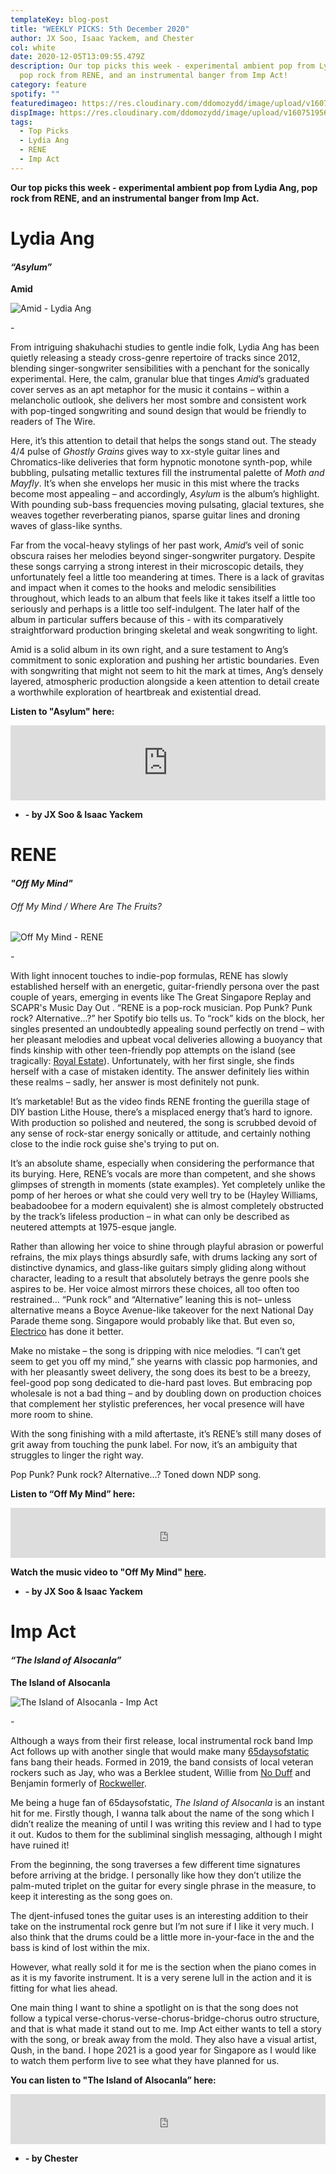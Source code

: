```yaml
---
templateKey: blog-post
title: "WEEKLY PICKS: 5th December 2020"
author: JX Soo, Isaac Yackem, and Chester
col: white
date: 2020-12-05T13:09:55.479Z
description: Our top picks this week - experimental ambient pop from Lydia Ang,
  pop rock from RENE, and an instrumental banger from Imp Act!
category: feature
spotify: ""
featuredimageo: https://res.cloudinary.com/ddomozydd/image/upload/v1607519562/Banner_yzvlj3.jpg
dispImage: https://res.cloudinary.com/ddomozydd/image/upload/v1607519562/card_varhxn.jpg
tags:
  - Top Picks
  - Lydia Ang
  - RENE
  - Imp Act
---
```

**Our top picks this week - experimental ambient pop from Lydia Ang, pop rock from RENE, and an instrumental banger from Imp Act.**



# Lydia Ang

#### ***“Asylum”***

**Amid** 

![Amid - Lydia Ang](https://res.cloudinary.com/ddomozydd/image/upload/v1607519558/Amid_gavqt6.jpg "Amid - Lydia Ang")

\-

From intriguing shakuhachi studies to gentle indie folk, Lydia Ang has been quietly releasing a steady cross-genre repertoire of tracks since 2012, blending singer-songwriter sensibilities with a penchant for the sonically experimental. Here, the calm, granular blue that tinges *Amid*’s graduated cover serves as an apt metaphor for the music it contains – within a melancholic outlook, she delivers her most sombre and consistent work with pop-tinged songwriting and sound design that would be friendly to readers of The Wire.

Here, it’s this attention to detail that helps the songs stand out. The steady 4/4 pulse of *Ghostly Grains* gives way to xx-style guitar lines and Chromatics-like deliveries that form hypnotic monotone synth-pop, while bubbling, pulsating metallic textures fill the instrumental palette of *Moth and Mayfly*. It’s when she envelops her music in this mist where the tracks become most appealing – and accordingly, *Asylum* is the album’s highlight. With pounding sub-bass frequencies moving pulsating, glacial textures, she weaves together reverberating pianos, sparse guitar lines and droning waves of glass-like synths.

Far from the vocal-heavy stylings of her past work, *Amid*’s veil of sonic obscura raises her melodies beyond singer-songwriter purgatory. Despite these songs carrying a strong interest in their microscopic details, they unfortunately feel a little too meandering at times. There is a lack of gravitas and impact when it comes to the hooks and melodic sensibilities throughout, which leads to an album that feels like it takes itself a little too seriously and perhaps is a little too self-indulgent. The later half of the album in particular suffers because of this - with its comparatively straightforward production bringing skeletal and weak songwriting to light.

Amid is a solid album in its own right, and a sure testament to Ang’s commitment to sonic exploration and pushing her artistic boundaries. Even with songwriting that might not seem to hit the mark at times, Ang’s densely layered, atmospheric production alongside a keen attention to detail create a worthwhile exploration of heartbreak and existential dread.

**Listen to "Asylum" here:**

<iframe style="border: 0; width: 100%; height: 120px;" src="https://bandcamp.com/EmbeddedPlayer/album=1077307269/size=large/bgcol=ffffff/linkcol=0687f5/tracklist=false/artwork=small/track=1173333831/transparent=true/" seamless><a href="https://lydiaang.bandcamp.com/album/amid">Amid by Lydia Ang</a></iframe>

* **\- by JX Soo & Isaac Yackem**

# RENE

#### ***"Off My Mind"***

###### Off My Mind / Where Are The Fruits?

![Off My Mind - RENE](https://res.cloudinary.com/ddomozydd/image/upload/v1607519558/RENE_nqh7af.jpg "Off My Mind - RENE")

\-

With light innocent touches to indie-pop formulas, RENE has slowly established herself with an energetic, guitar-friendly persona over the past couple of years, emerging in events like The Great Singapore Replay and SCAPR's Music Day Out . “RENE is a pop-rock musician. Pop Punk? Punk rock? Alternative…?” her Spotify bio tells us. To “rock” kids on the block, her singles presented an undoubtedly appealing sound perfectly on trend – with her pleasant melodies and upbeat vocal deliveries allowing a buoyancy that finds kinship with other teen-friendly pop attempts on the island (see tragically: [Royal Estate](https://open.spotify.com/track/4l8xFbuOP5shyhH5b3z9e9?si=31vZPHuHQrSjN6YWJx4Ykw)). Unfortunately, with her first single, she finds herself with a case of mistaken identity. The answer definitely lies within these realms – sadly, her answer is most definitely not punk.

It’s marketable! But as the video finds RENE fronting the guerilla stage of DIY bastion Lithe House, there’s a misplaced energy that’s hard to ignore. With production so polished and neutered, the song is scrubbed devoid of any sense of rock-star energy sonically or attitude, and certainly nothing close to the indie rock guise she's trying to put on.

It’s an absolute shame, especially when considering the performance that its burying. Here, RENE’s vocals are more than competent, and she shows glimpses of strength in moments (state examples). Yet completely unlike the pomp of her heroes or what she could very well try to be (Hayley Williams, beabadoobee for a modern equivalent) she is almost completely obstructed by the track’s lifeless production – in what can only be described as neutered attempts at 1975-esque jangle.

Rather than allowing her voice to shine through playful abrasion or powerful refrains, the mix plays things absurdly safe, with drums lacking any sort of distinctive dynamics, and glass-like guitars simply gliding along without character, leading to a result that absolutely betrays the genre pools she aspires to be. Her voice almost mirrors these choices, all too often too restrained… “Punk rock” and “Alternative” leaning this is not– unless alternative means a Boyce Avenue-like takeover for the next National Day Parade theme song. Singapore would probably like that. But even so, [Electrico](https://youtu.be/qdY5k2e-7g4) has done it better.

Make no mistake – the song is dripping with nice melodies. “I can’t get seem to get you off my mind,” she yearns with classic pop harmonies, and with her pleasantly sweet delivery, the song does its best to be a breezy, feel-good pop song dedicated to die-hard past loves. But embracing pop wholesale is not a bad thing – and by doubling down on production choices that complement her stylistic preferences, her vocal presence will have more room to shine.

With the song finishing with a mild aftertaste, it’s RENE’s still many doses of grit away from touching the punk label. For now, it’s an ambiguity that struggles to linger the right way.

Pop Punk? Punk rock? Alternative…? Toned down NDP song.

**Listen to “Off My Mind” here:**

<iframe src="https://open.spotify.com/embed/track/5F8HnW4WZxwPvxYNeXblLy" width="100%" height="80" frameborder="0" allowtransparency="true" allow="encrypted-media"></iframe>

**Watch the music video to "Off My Mind" [here](https://youtu.be/LmJXZD1XgPE).**

* **\- by JX Soo & Isaac Yackem**

# Imp Act

#### ***“The Island of Alsocanla”***

**The Island of Alsocanla**

![The Island of Alsocanla - Imp Act](https://res.cloudinary.com/ddomozydd/image/upload/v1607519557/Impact_cj215w.jpg "The Island of Alsocanla - Imp Act")

\-

Although a ways from their first release, local instrumental rock band Imp Act follows up with another single that would make many [65daysofstatic](https://open.spotify.com/track/1QuJm7XRpFjEfOU6A01mw2?si=yJWiHw5RRqGyo7s3V4Timg) fans bang their heads. Formed in 2019, the band consists of local veteran rockers such as Jay, who was a Berklee student, Willie from [No Duff](https://youtu.be/Lo62kURAnUw) and Benjamin formerly of [Rockweller](https://youtu.be/4WG4NLHrAgU).

Me being a huge fan of 65daysofstatic, *The Island of Alsocanla* is an instant hit for me. Firstly though, I wanna talk about the name of the song which I didn’t realize the meaning of until I was writing this review and I had to type it out. Kudos to them for the subliminal singlish messaging, although I might have ruined it!

From the beginning, the song traverses a few different time signatures before arriving at the bridge. I personally like how they don’t utilize the palm-muted triplet on the guitar for every single phrase in the measure, to keep it interesting as the song goes on.

The djent-infused tones the guitar uses is an interesting addition to their take on the instrumental rock genre but I’m not sure if I like it very much. I also think that the drums could be a little more in-your-face in the and the bass is kind of lost within the mix.

However, what really sold it for me is the section when the piano comes in as it is my favorite instrument. It is a very serene lull in the action and it is fitting for what lies ahead.

One main thing I want to shine a spotlight on is that the song does not follow a typical verse-chorus-verse-chorus-bridge-chorus outro structure, and that is what made it stand out to me. Imp Act either wants to tell a story with the song, or break away from the mold. They also have a visual artist, Qush, in the band. I hope 2021 is a good year for Singapore as I would like to watch them perform live to see what they have planned for us.

**You can listen to "The Island of Alsocanla” here:**

<iframe src="https://open.spotify.com/embed/track/0AjiXuvhqkXgG2fbb9u8oh" width="100%" height="80" frameborder="0" allowtransparency="true" allow="encrypted-media"></iframe>

* **\- by Chester**